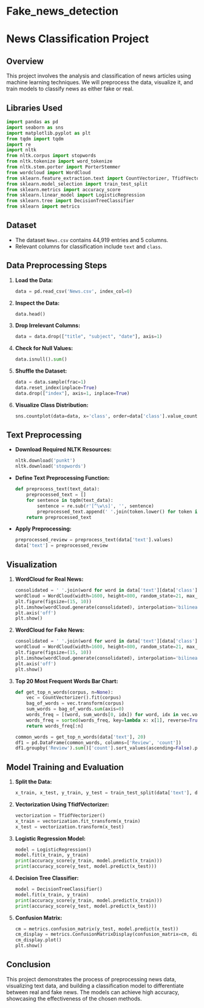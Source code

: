 # Fake_news_detection
# News Classification Project

## Overview

This project involves the analysis and classification of news articles using machine learning techniques. We will preprocess the data, visualize it, and train models to classify news as either fake or real.

## Libraries Used

```python
import pandas as pd
import seaborn as sns
import matplotlib.pyplot as plt
from tqdm import tqdm
import re
import nltk
from nltk.corpus import stopwords
from nltk.tokenize import word_tokenize
from nltk.stem.porter import PorterStemmer
from wordcloud import WordCloud
from sklearn.feature_extraction.text import CountVectorizer, TfidfVectorizer
from sklearn.model_selection import train_test_split
from sklearn.metrics import accuracy_score
from sklearn.linear_model import LogisticRegression
from sklearn.tree import DecisionTreeClassifier
from sklearn import metrics
```

## Dataset

- The dataset `News.csv` contains 44,919 entries and 5 columns.
- Relevant columns for classification include `text` and `class`.

## Data Preprocessing Steps

1. **Load the Data:**
   ```python
   data = pd.read_csv('News.csv', index_col=0)
   ```

2. **Inspect the Data:**
   ```python
   data.head()
   ```

3. **Drop Irrelevant Columns:**
   ```python
   data = data.drop(["title", "subject", "date"], axis=1)
   ```

4. **Check for Null Values:**
   ```python
   data.isnull().sum()
   ```

5. **Shuffle the Dataset:**
   ```python
   data = data.sample(frac=1)
   data.reset_index(inplace=True)
   data.drop(["index"], axis=1, inplace=True)
   ```

6. **Visualize Class Distribution:**
   ```python
   sns.countplot(data=data, x='class', order=data['class'].value_counts().index)
   ```

## Text Preprocessing

- **Download Required NLTK Resources:**
   ```python
   nltk.download('punkt')
   nltk.download('stopwords')
   ```

- **Define Text Preprocessing Function:**
   ```python
   def preprocess_text(text_data):
       preprocessed_text = []
       for sentence in tqdm(text_data):
           sentence = re.sub(r'[^\w\s]', '', sentence)
           preprocessed_text.append(' '.join(token.lower() for token in str(sentence).split() if token not in stopwords.words('english')))
       return preprocessed_text
   ```

- **Apply Preprocessing:**
   ```python
   preprocessed_review = preprocess_text(data['text'].values)
   data['text'] = preprocessed_review
   ```

## Visualization

1. **WordCloud for Real News:**
   ```python
   consolidated = ' '.join(word for word in data['text'][data['class'] == 1].astype(str))
   wordCloud = WordCloud(width=1600, height=800, random_state=21, max_font_size=110, collocations=False)
   plt.figure(figsize=(15, 10))
   plt.imshow(wordCloud.generate(consolidated), interpolation='bilinear')
   plt.axis('off')
   plt.show()
   ```

2. **WordCloud for Fake News:**
   ```python
   consolidated = ' '.join(word for word in data['text'][data['class'] == 0].astype(str))
   wordCloud = WordCloud(width=1600, height=800, random_state=21, max_font_size=110, collocations=False)
   plt.figure(figsize=(15, 10))
   plt.imshow(wordCloud.generate(consolidated), interpolation='bilinear')
   plt.axis('off')
   plt.show()
   ```

3. **Top 20 Most Frequent Words Bar Chart:**
   ```python
   def get_top_n_words(corpus, n=None):
       vec = CountVectorizer().fit(corpus)
       bag_of_words = vec.transform(corpus)
       sum_words = bag_of_words.sum(axis=0)
       words_freq = [(word, sum_words[0, idx]) for word, idx in vec.vocabulary_.items()]
       words_freq = sorted(words_freq, key=lambda x: x[1], reverse=True)
       return words_freq[:n]

   common_words = get_top_n_words(data['text'], 20)
   df1 = pd.DataFrame(common_words, columns=['Review', 'count'])
   df1.groupby('Review').sum()['count'].sort_values(ascending=False).plot(kind='bar', figsize=(10, 6), xlabel="Top Words", ylabel="Count", title="Bar Chart of Top Words Frequency")
   ```

## Model Training and Evaluation

1. **Split the Data:**
   ```python
   x_train, x_test, y_train, y_test = train_test_split(data['text'], data['class'], test_size=0.25)
   ```

2. **Vectorization Using TfidfVectorizer:**
   ```python
   vectorization = TfidfVectorizer()
   x_train = vectorization.fit_transform(x_train)
   x_test = vectorization.transform(x_test)
   ```

3. **Logistic Regression Model:**
   ```python
   model = LogisticRegression()
   model.fit(x_train, y_train)
   print(accuracy_score(y_train, model.predict(x_train)))
   print(accuracy_score(y_test, model.predict(x_test)))
   ```

4. **Decision Tree Classifier:**
   ```python
   model = DecisionTreeClassifier()
   model.fit(x_train, y_train)
   print(accuracy_score(y_train, model.predict(x_train)))
   print(accuracy_score(y_test, model.predict(x_test)))
   ```

5. **Confusion Matrix:**
   ```python
   cm = metrics.confusion_matrix(y_test, model.predict(x_test))
   cm_display = metrics.ConfusionMatrixDisplay(confusion_matrix=cm, display_labels=[False, True])
   cm_display.plot()
   plt.show()
   ```

## Conclusion

This project demonstrates the process of preprocessing news data, visualizing text data, and building a classification model to differentiate between real and fake news. The models can achieve high accuracy, showcasing the effectiveness of the chosen methods.
